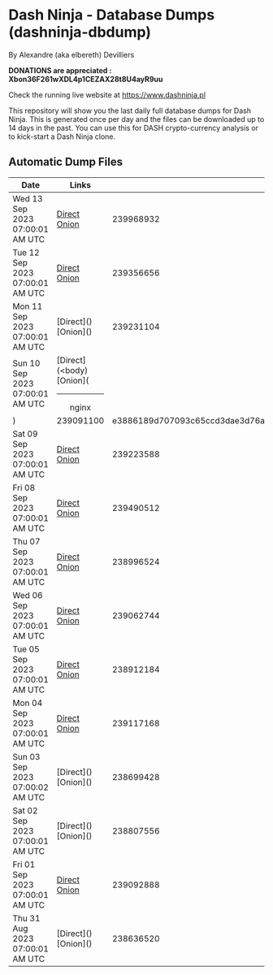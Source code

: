 # Dash Ninja - Database Dumps (dashninja-dbdump)
By Alexandre (aka elbereth) Devilliers

**DONATIONS are appreciated : Xbon36F261wXDL4p1CEZAX28t8U4ayR9uu**

Check the running live website at https://www.dashninja.pl

This repository will show you the last daily full database dumps for Dash Ninja. This is generated once per day and the files can be downloaded up to 14 days in the past.
You can use this for DASH crypto-currency analysis or to kick-start a Dash Ninja clone.


## Automatic Dump Files
| Date | Links | Size | SHA256 |
|--|--|--|--|
| Wed 13 Sep 2023 07:00:01 AM UTC | [Direct](https://oshi.at/sqat) [Onion](http://5ety7tpkim5me6eszuwcje7bmy25pbtrjtue7zkqqgziljwqy3rrikqd.onion/sqat) | 239968932 | b674feb674c43f9dcd1ee353069e33c9395c21fe0400ec8e85fbd33c4a272b27 | 
| Tue 12 Sep 2023 07:00:01 AM UTC | [Direct](https://oshi.at/kjcT) [Onion](http://5ety7tpkim5me6eszuwcje7bmy25pbtrjtue7zkqqgziljwqy3rrikqd.onion/kjcT) | 239356656 | 881bc61a4f5eb3d5e6e69eb284a5bce75f585ae44b7d38f941bf82f7206d2874 | 
| Mon 11 Sep 2023 07:00:01 AM UTC | [Direct](</body></html>) [Onion](</body></html>) | 239231104 | 23d63ebffb27aba2956148e4167529cd6c3d98f187bb947f2faed772baa3688d | 
| Sun 10 Sep 2023 07:00:01 AM UTC | [Direct](<body) [Onion](<hr><center>nginx</center>) | 239091100 | e3886189d707093c65ccd3dae3d76af78ad52810c3e8446a7da8a82433907332 | 
| Sat 09 Sep 2023 07:00:01 AM UTC | [Direct](https://oshi.at/pHHi) [Onion](http://5ety7tpkim5me6eszuwcje7bmy25pbtrjtue7zkqqgziljwqy3rrikqd.onion/pHHi) | 239223588 | 4e39f87f8f9c73780251f316a666c89296ebe0cfc0a885068b7a1cdafe8a9574 | 
| Fri 08 Sep 2023 07:00:01 AM UTC | [Direct](https://oshi.at/mqva) [Onion](http://5ety7tpkim5me6eszuwcje7bmy25pbtrjtue7zkqqgziljwqy3rrikqd.onion/mqva) | 239490512 | 57597f455159a0ff44141e668a9a986649b59a84188fd41b19c452e919bb5c68 | 
| Thu 07 Sep 2023 07:00:01 AM UTC | [Direct](https://oshi.at/kyEHG) [Onion](http://5ety7tpkim5me6eszuwcje7bmy25pbtrjtue7zkqqgziljwqy3rrikqd.onion/kyEHG) | 238996524 | 283df732b2babfceca5c930f12f1f3a5cceb7bda51abfad2383a60468b1728f9 | 
| Wed 06 Sep 2023 07:00:01 AM UTC | [Direct](https://oshi.at/jkrH) [Onion](http://5ety7tpkim5me6eszuwcje7bmy25pbtrjtue7zkqqgziljwqy3rrikqd.onion/jkrH) | 239062744 | 060740690e00c8712cb85c8d7ef8073289811a75df5108256df847f85484a103 | 
| Tue 05 Sep 2023 07:00:01 AM UTC | [Direct](https://oshi.at/LYCC) [Onion](http://5ety7tpkim5me6eszuwcje7bmy25pbtrjtue7zkqqgziljwqy3rrikqd.onion/LYCC) | 238912184 | f919c2f5eaf3a725cbabab02b2be0c4296dce1f62f43ac9f3c2f79adf1f39060 | 
| Mon 04 Sep 2023 07:00:01 AM UTC | [Direct](https://oshi.at/eWqB) [Onion](http://5ety7tpkim5me6eszuwcje7bmy25pbtrjtue7zkqqgziljwqy3rrikqd.onion/eWqB) | 239117168 | cdc231ae8c2a023c8e1e513484b1ad8cb6fa177ecef69761cd9d8df7084f733b | 
| Sun 03 Sep 2023 07:00:02 AM UTC | [Direct](</body></html>) [Onion](</body></html>) | 238699428 | 80ace20bd616a640db375210284158d9dfeca4e2b372fe2eb60c722546182777 | 
| Sat 02 Sep 2023 07:00:01 AM UTC | [Direct](</body></html>) [Onion](</body></html>) | 238807556 | ed729b2e140ddf31ad6d62bddbd587d089f1489ca84788200e423962b2740ede | 
| Fri 01 Sep 2023 07:00:01 AM UTC | [Direct](https://oshi.at/imwb) [Onion](http://5ety7tpkim5me6eszuwcje7bmy25pbtrjtue7zkqqgziljwqy3rrikqd.onion/imwb) | 239092888 | cb05c1fc6516ff6b21e3bd65cadd0c9b7c07b97a5da55bd18bf86b0b1b85671c | 
| Thu 31 Aug 2023 07:00:01 AM UTC | [Direct](</body></html>) [Onion](</body></html>) | 238636520 | cb547b48af0367eefbcce7c34caf7e1fe0d8d0d47519e34af0bb6f40d28ee614 | 
